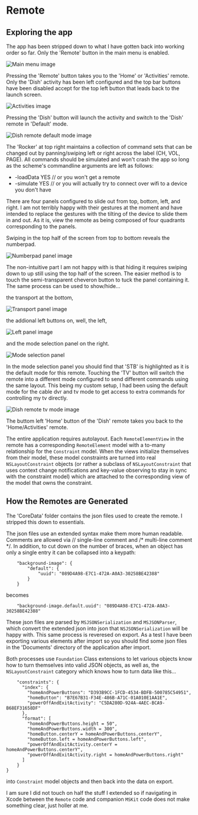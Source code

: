 Remote
======

Exploring the app
-----------------

The app has been stripped down to what I have gotten back into working order so far. Only the 'Remote' button in the main menu is enabled.

![Main menu image](README_Screenshots/LaunchImage.png)

Pressing the 'Remote' button takes you to the 'Home' or 'Activities' remote. Only the 'Dish' activity has been left configured and the top bar buttons have been disabled accept for the top left button that leads back to the launch screen.

![Activities image](README_Screenshots/Activities.png)


Pressing the 'Dish' button will launch the activity and switch to the 'Dish' remote in 'Default' mode.

![Dish remote default mode image](README_Screenshots/DishActivity-DefaultMode.png)

The 'Rocker' at top right maintains a collection of command sets that can be changed out by panning/swiping left or right across the label (CH, VOL, PAGE). All commands should be simulated and won't crash the app so long as the scheme's commandline arguments are left as follows:

-	-loadData YES // or you won't get a remote
-	-simulate YES // or you will actually try to connect over wifi to a device you don't have

There are four panels configured to slide out from top, bottom, left, and right. I am not terribly happy with their gestures at the moment and have intended to replace the gestures with the tilting of the device to slide them in and out. As it is, view the remote as being composed of four quadrants corresponding to the panels.

Swiping in the top half of the screen from top to bottom reveals the numberpad.

![Numberpad panel image](README_Screenshots/NumberpadPanel.png)

The non-intuitive part I am not happy with is that hiding it requires swiping down to up still using the top half of the screen. The easier method is to touch the semi-transparent cheveron button to tuck the panel containing it. The same process can be used to show/hide…

the transport at the bottom,

![Transport panel image](README_Screenshots/TransportPanel.png)

the addional left buttons on, well, the left,

![Left panel image](README_Screenshots/LeftPanel.png)

and the mode selection panel on the right.

![Mode selection panel](README_Screenshots/ModeSelectionPanel.png)

In the mode selection panel you should find that 'STB' is highlighted as it is the default mode for this remote. Touching the 'TV' button will switch the remote into a different mode configured to send different commands using the same layout. This being my custom setup, I had been using the default mode for the cable dvr and tv mode to get access to extra commands for controlling my tv directly.

![Dish remote tv mode image](README_Screenshots/DishActivity-TVMode.png)

The buttom left 'Home' button of the 'Dish' remote takes you back to the 'Home/Activities' remote.


The entire application requires autolayout. Each `RemoteElementView` in the remote has a corresponding `RemoteElement` model with a to-many relationship for the `Constraint` model. When the views initialize themselves from their model, these model constraints are turned into real `NSLayoutConstraint` objects (or rather a subclass of `NSLayoutConstraint` that uses context change notifications and key-value observing to stay in sync with the constraint model) which are attached to the corresponding view of the model that owns the constraint.


How the Remotes are Generated
-----------------------------

The 'CoreData' folder contains the json files used to create the remote. I stripped this down to essentials.

The json files use an extended syntax make them more human readable. Comments are allowed via // single-line comment and /\* multi-line comment \*/. In addition, to cut down on the number of braces, when an object has only a single entry it can be collapsed into a keypath:

		"background-image": {
			"default": {
				"uuid": "089D4A98-E7C1-472A-A0A3-30258BE42388"
			}
		}

becomes

		"background-image.default.uuid": "089D4A98-E7C1-472A-A0A3-30258BE42388"

These json files are parsed by `MSJSONSerialization` and `MSJSONParser`, which convert the extended json into json that `NSJSONSerialization` will be happy with. This same process is reveresed on export. As a test I have been exporting various elements after import so you should find some json files in the 'Documents' directory of the application after import.

Both processes use `Foundation` Class extensions to let various objects know how to turn themselves into valid JSON objects, as well as, the `NSLayoutConstraint` category which knows how to turn data like this…

		"constraints": {
          "index": {
            "homeAndPowerButtons": "D393B9CC-1FCD-4534-BDFB-500785C54951",
            "homeButton": "B7E67B31-F34E-486B-A71C-01A010E1AA1E",
            "powerOffAndExitActivity": "C5DA280D-924A-4AEC-BCA9-B68EF31658DF"
          },
          "format": [
            "homeAndPowerButtons.height = 50",
            "homeAndPowerButtons.width = 300",
            "homeButton.centerY = homeAndPowerButtons.centerY",
            "homeButton.left = homeAndPowerButtons.left",
            "powerOffAndExitActivity.centerY = homeAndPowerButtons.centerY",
            "powerOffAndExitActivity.right = homeAndPowerButtons.right"
          ]
        }
    }

into `Constraint` model objects and then back into the data on export.

I am sure I did not touch on half the stuff I extended so if navigating in Xcode between the `Remote` code and companion `MSKit` code does not make something clear, just holler at me.



